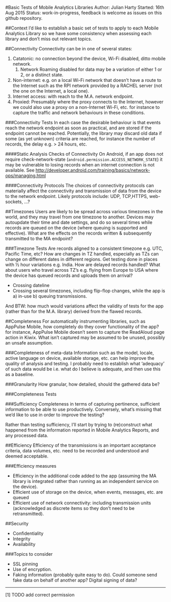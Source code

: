 ﻿#Basic Tests of Mobile Analytics Libraries
Author: Julian Harty
Started: 16th Aug 2015
Status: work-in-progress, feedback is welcome as issues on this github repository.

##Context
I’d like to establish a basic set of tests to apply to each Mobile Analytics Library so we have some consistency when assessing each library and don’t miss out relevant topics.

##Connectivity
Connectivity can be in one of several states:

1. Catatonic: no connection beyond the device, Wi-Fi disabled, ditto mobile network. 
   1. Network Roaming disabled for data may be a variation of either 1 or 2, or a distinct state.
1. Non-internet: e.g. on a local Wi-Fi network that doesn’t have a route to the Internet such as the RPI network provided by a RACHEL server (not the one on the Internet, a local one).
2. Internet access: with reach to the M.A. network endpoint.
3. Proxied: Presumably where the proxy connects to the Internet, however we could also use a proxy on a non-Internet Wi-Fi, etc. for instance to capture the traffic and network behaviours in these conditions.

###Connectivity Tests
In each case the desirable behaviour is that events reach the network endpoint as soon as practical, and are stored if the endpoint cannot be reached. Potentially, the library may discard old data if some (as yet unknown) criteria are reached, for instance the number of records, the delay e.g. > 24 hours, etc.

####Static Analysis Checks of Connectivity
On Android, if an app does not require check-network-state (`android.permission.ACCESS_NETWORK_STATE`) it may be vulnerable to losing records when an internet connection is not available. See http://developer.android.com/training/basics/network-ops/managing.html

####Connectivity Protocols
The choices of connectivity protocols can materially affect the connectivity and transmission of data from the device to the network endpoint. Likely protocols include: UDP, TCP,HTTPS, web-sockets, …? 

##Timezones
Users are likely to be spread across various timezones in the world, and they may travel from one timezone to another. Devices may autoupdate their time and date settings, and do so several times while records are queued on the device (where queuing is supported and effective). What are the effects on the records written & subsequently transmitted to the MA endpoint? 

###Timezone Tests
Are records aligned to a consistent timezone e.g. UTC, Pacific Time, etc? How are changes in TZ handled, especially as TZs can change on different dates in different regions. Get testing done in places with ½ hour variations e.g. India. How are delayed records handled? What about users who travel across TZ’s e.g. flying from Europe to USA where the device has queued records and uploads them on arrival?

* Crossing dateline
* Crossing several timezones, including flip-flop changes, while the app is a) in-use b) queuing transmissions.


And BTW: how much would variations affect the validity of tests for the app (rather than for the M.A. library) derived from the flawed records.

##Completeness
For automatically instrumenting libraries, such as AppPulse Mobile, how completely do they cover functionality of the app? for instance, AppPulse Mobile doesn’t seem to capture the ReadAloud page action in Kiwix. What isn’t captured may be assumed to be unused, possibly an unsafe assumption.

###Completeness of meta-data
Information such as the model, locale, active language on device, available storage, etc. can help improve the quality of analysis and testing. I probably need to establish what ‘adequacy’ of such data would be i.e. what do I believe is adequate, and then use this as a baseline. 

###Granularity
How granular, how detailed, should the gathered data be?

###Completeness Tests

###Sufficiency
Completeness in terms of capturing pertinence, sufficient information to be able to use productively. Conversely, what’s missing that we’d like to use in order to improve the testing?

Rather than testing sufficiency, I’ll start by trying to (re)construct what happened from the information reported in Mobile Analytics Reports, and any processed data.

##Efficiency
Efficiency of the transmissions is an important acceptance criteria, data volumes, etc. need to be recorded and understood and deemed acceptable.

###Efficiency measures

* Efficiency in the additional code added to the app (assuming the MA library is integrated rather than running as an independent service on the device).
* Efficient use of storage on the device, when events, messages, etc. are queued
* Efficient use of network connectivity: including transmission units (acknowledged as discrete items so they don’t need to be retransmitted).

##Security

* Confidentiality
* Integrity
* Availability

###Topics to consider
* SSL pinning
* Use of encryption.
* Faking information (probably quite easy to do). Could someone send fake data on behalf of another app? Digital signing of data?
________________
[1] TODO add correct permission
